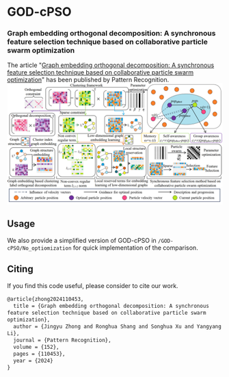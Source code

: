# GOD-cPSO
### Graph embedding orthogonal decomposition: A synchronous feature selection technique based on collaborative particle swarm optimization
The article "[Graph embedding orthogonal decomposition: A synchronous feature selection technique based on collaborative particle swarm optimization](https://doi.org/10.1016/j.patcog.2024.110453)" has been published by Pattern Recognition.
<img src='./GOD-cPSO/flowplot.png' width=800>

## Usage
We also provide a simplified version of GOD-cPSO in `/GOD-cPSO/No_optiomization` for quick implementation of the comparison.

## Citing
If you find this code useful, please consider to cite our work.
```
@article{zhong2024110453,
  title = {Graph embedding orthogonal decomposition: A synchronous feature selection technique based on collaborative particle swarm optimization},
  author = {Jingyu Zhong and Ronghua Shang and Songhua Xu and Yangyang Li},
  journal = {Pattern Recognition},
  volume = {152},
  pages = {110453},
  year = {2024}
}
```
